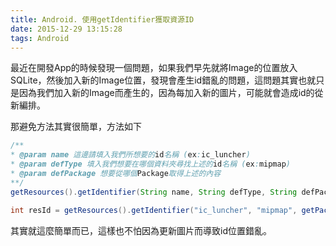 ```yaml
---
title: Android. 使用getIdentifier獲取資源ID
date: 2015-12-29 13:15:28
tags: Android
---
```


最近在開發App的時候發現一個問題，如果我們早先就將Image的位置放入SQLite，然後加入新的Image位置，發現會產生id錯亂的問題，這問題其實也就只是因為我們加入新的Image而產生的，因為每加入新的圖片，可能就會造成id的從新編排。

那避免方法其實很簡單，方法如下
```java
/**
* @param name 這邊請填入我們所想要的id名稱 (ex:ic_luncher)
* @param defType 填入我們想要在哪個資料夾尋找上述的id名稱 (ex:mipmap)
* @param defPackage 想要從哪個Package取得上述的內容
**/
getResources().getIdentifier(String name, String defType, String defPackage);

int resId = getResources().getIdentifier("ic_luncher", "mipmap", getPackageName());
```
其實就這麼簡單而已，這樣也不怕因為更新圖片而導致id位置錯亂。